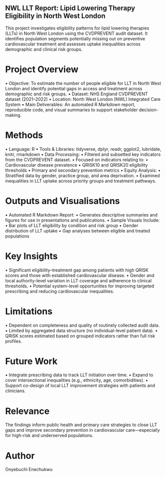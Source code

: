 ## NWL LLT Report: Lipid Lowering Therapy Eligibility in North West London
This project investigates eligibility patterns for lipid lowering therapies (LLTs) in North West London using the CVDPREVENT audit dataset. It identifies population segments potentially missing out on preventive cardiovascular treatment and assesses uptake inequalities across demographic and clinical risk groups.

# Project Overview
•	Objective: To estimate the number of people eligible for LLT in North West London and identify potential gaps in access and treatment across demographic and risk groups.
•	Dataset: NHS England CVDPREVENT dataset (2021–2022)
•	Location: North West London (NWL) Integrated Care System
•	Main Deliverables: An automated R Markdown report, reproducible code, and visual summaries to support stakeholder decision-making.

# Methods
•	Language: R
•	Tools & Libraries: tidyverse, dplyr, readr, ggplot2, lubridate, knitr, rmarkdown
•	Data Processing:
•	Filtered and subsetted key indicators from the CVDPREVENT dataset.
•	Focused on indicators relating to:
•	Cardiovascular disease prevalence
•	QRISK10 and QRISK20 eligibility thresholds
•	Primary and secondary prevention metrics
•	Equity Analysis:
•	Stratified data by gender, practice group, and area deprivation.
•	Examined inequalities in LLT uptake across priority groups and treatment pathways.

# Outputs and Visualisations
•	Automated R Markdown Report:
•	Generates descriptive summaries and figures for use in presentations and publications.
•	Sample Visuals Include:
•	Bar plots of LLT eligibility by condition and risk group
•	Gender distribution of LLT uptake
•	Gap analyses between eligible and treated populations

# Key Insights
•	Significant eligibility–treatment gap among patients with high QRISK scores and those with established cardiovascular disease.
•	Gender and local authority-level variation in LLT coverage and adherence to clinical thresholds.
•	Potential system-level opportunities for improving targeted prescribing and reducing cardiovascular inequalities.

# Limitations
•	Dependent on completeness and quality of routinely collected audit data.
•	Limited by aggregated data structure (no individual-level patient data).
•	QRISK scores estimated based on grouped indicators rather than full risk profiles.

# Future Work
•	Integrate prescribing data to track LLT initiation over time.
•	Expand to cover intersectional inequalities (e.g., ethnicity, age, comorbidities).
•	Support co-design of local LLT improvement strategies with patients and clinicians.

# Relevance
The findings inform public health and primary care strategies to close LLT gaps and improve secondary prevention in cardiovascular care—especially for high-risk and underserved populations.

# Author
Onyebuchi Enechukwu
